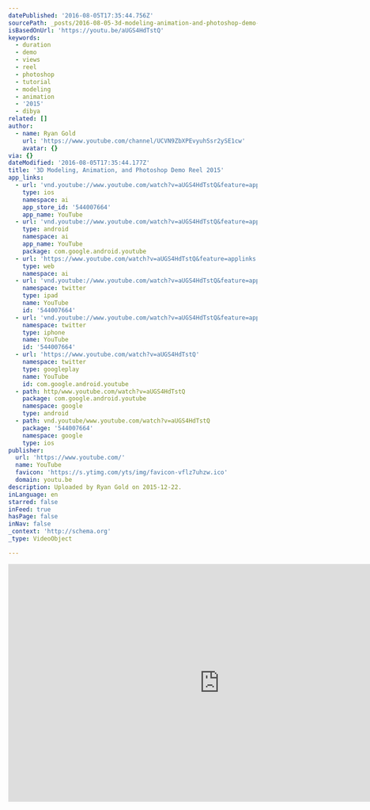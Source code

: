 ```yaml
---
datePublished: '2016-08-05T17:35:44.756Z'
sourcePath: _posts/2016-08-05-3d-modeling-animation-and-photoshop-demo-reel-2015.md
isBasedOnUrl: 'https://youtu.be/aUGS4HdTstQ'
keywords:
  - duration
  - demo
  - views
  - reel
  - photoshop
  - tutorial
  - modeling
  - animation
  - '2015'
  - dibya
related: []
author:
  - name: Ryan Gold
    url: 'https://www.youtube.com/channel/UCVN9ZbXPEvyuhSsr2ySE1cw'
    avatar: {}
via: {}
dateModified: '2016-08-05T17:35:44.177Z'
title: '3D Modeling, Animation, and Photoshop Demo Reel 2015'
app_links:
  - url: 'vnd.youtube://www.youtube.com/watch?v=aUGS4HdTstQ&feature=applinks'
    type: ios
    namespace: ai
    app_store_id: '544007664'
    app_name: YouTube
  - url: 'vnd.youtube://www.youtube.com/watch?v=aUGS4HdTstQ&feature=applinks'
    type: android
    namespace: ai
    app_name: YouTube
    package: com.google.android.youtube
  - url: 'https://www.youtube.com/watch?v=aUGS4HdTstQ&feature=applinks'
    type: web
    namespace: ai
  - url: 'vnd.youtube://www.youtube.com/watch?v=aUGS4HdTstQ&feature=applinks'
    namespace: twitter
    type: ipad
    name: YouTube
    id: '544007664'
  - url: 'vnd.youtube://www.youtube.com/watch?v=aUGS4HdTstQ&feature=applinks'
    namespace: twitter
    type: iphone
    name: YouTube
    id: '544007664'
  - url: 'https://www.youtube.com/watch?v=aUGS4HdTstQ'
    namespace: twitter
    type: googleplay
    name: YouTube
    id: com.google.android.youtube
  - path: http/www.youtube.com/watch?v=aUGS4HdTstQ
    package: com.google.android.youtube
    namespace: google
    type: android
  - path: vnd.youtube/www.youtube.com/watch?v=aUGS4HdTstQ
    package: '544007664'
    namespace: google
    type: ios
publisher:
  url: 'https://www.youtube.com/'
  name: YouTube
  favicon: 'https://s.ytimg.com/yts/img/favicon-vflz7uhzw.ico'
  domain: youtu.be
description: Uploaded by Ryan Gold on 2015-12-22.
inLanguage: en
starred: false
inFeed: true
hasPage: false
inNav: false
_context: 'http://schema.org'
_type: VideoObject

---
```

<iframe src="https://cdn.embedly.com/widgets/media.html?src=https%3A%2F%2Fwww.youtube.com%2Fembed%2FaUGS4HdTstQ%3Ffeature%3Doembed&amp;url=http%3A%2F%2Fwww.youtube.com%2Fwatch%3Fv%3DaUGS4HdTstQ&amp;image=https%3A%2F%2Fi.ytimg.com%2Fvi%2FaUGS4HdTstQ%2Fhqdefault.jpg&amp;key=b7d04c9b404c499eba89ee7072e1c4f7&amp;type=text%2Fhtml&amp;schema=youtube" width="854" height="480" scrolling="no" frameborder="0" allowfullscreen="" style=""></iframe>